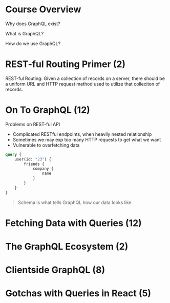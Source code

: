  # Course Overview

Why does GraphQL exist?

What is GraphQL?

How do we use GraphQL?

# REST-ful Routing Primer (2)

REST-ful Routing: Given a collection of records on a server, there should be a uniform URL and HTTP request method used to utilize that colleciton of records.


# On To GraphQL (12)

Problems on REST-ful API

- Complicated RESTful endpoints, when heavily nested relationship
- Sometimes we may exp too many HTTP requests to get what we want
- Vulnerable to overfetching data

```graphql
query {
	user(id: "23") {
		friends {
			company {
				name
			}
		}
	}
}
```

> Schema is what tells GraphQL how our data looks like



# Fetching Data with Queries (12)

# The GraphQL Ecosystem (2)

# Clientside GraphQL (8)

# Gotchas with Queries in React (5)